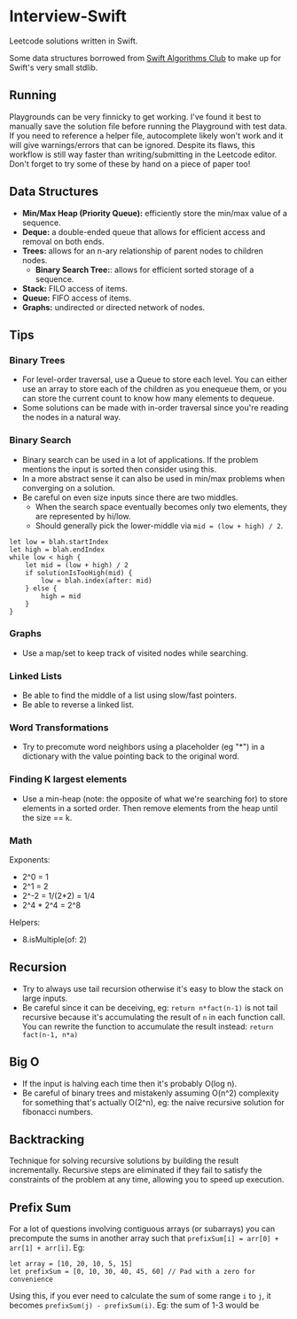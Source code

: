 # Interview-Swift
Leetcode solutions written in Swift.

Some data structures borrowed from [Swift Algorithms Club](https://github.com/raywenderlich/swift-algorithm-club) to make up for Swift's very small stdlib.

## Running
Playgrounds can be very finnicky to get working. I've found it best to manually save the solution file before running the Playground with test data. If you need to reference a helper file, autocomplete likely won't work and it will give warnings/errors that can be ignored. Despite its flaws, this workflow is still way faster than writing/submitting in the Leetcode editor. Don't forget to try some of these by hand on a piece of paper too!

## Data Structures
- **Min/Max Heap (Priority Queue):** efficiently store the min/max value of a sequence. 
- **Deque:** a double-ended queue that allows for efficient access and removal on both ends.
- **Trees:** allows for an n-ary relationship of parent nodes to children nodes.
    - **Binary Search Tree:**: allows for efficient sorted storage of a sequence.
- **Stack:** FILO access of items.
- **Queue:** FIFO access of items.
- **Graphs:** undirected or directed network of nodes.

## Tips

### Binary Trees
- For level-order traversal, use a Queue to store each level. You can either use an array to store each of the children as you enequeue them, or you can store the current count to know how many elements to dequeue.
- Some solutions can be made with in-order traversal since you're reading the nodes in a natural way.

### Binary Search
- Binary search can be used in a lot of applications. If the problem mentions the input is sorted then consider using this.
- In a more abstract sense it can also be used in min/max problems when converging on a solution.
- Be careful on even size inputs since there are two middles.
    - When the search space eventually becomes only two elements, they are represented by hi/low.
    - Should generally pick the lower-middle via `mid = (low + high) / 2`.

```
let low = blah.startIndex
let high = blah.endIndex
while low < high {
    let mid = (low + high) / 2
    if solutionIsTooHigh(mid) {
        low = blah.index(after: mid)
    } else {
        high = mid
    }
}
```

### Graphs
- Use a map/set to keep track of visited nodes while searching.

### Linked Lists
- Be able to find the middle of a list using slow/fast pointers.
- Be able to reverse a linked list.

### Word Transformations
- Try to precomute word neighbors using a placeholder (eg "*") in a dictionary with the value pointing back to the original word.

### Finding K largest elements
- Use a min-heap (note: the opposite of what we're searching for) to store elements in a sorted order. Then remove elements from the heap until the size == k.

### Math
Exponents:
- 2^0 = 1
- 2^1 = 2
- 2^-2 = 1/(2*2) = 1/4
- 2^4 * 2^4 = 2^8

Helpers:
- 8.isMultiple(of: 2)

## Recursion
- Try to always use tail recursion otherwise it's easy to blow the stack on large inputs.
- Be careful since it can be deceiving, eg: `return n*fact(n-1)` is not tail recursive because it's accumulating the result of `n` in each function call. You can rewrite the function to accumulate the result instead: `return fact(n-1, n*a)`

## Big O
- If the input is halving each time then it's probably O(log n).
- Be careful of binary trees and mistakenly assuming O(n^2) complexity for something that's actually O(2^n), eg: the naive recursive solution for fibonacci numbers.

## Backtracking
Technique for solving recursive solutions by building the result incrementally. Recursive steps are eliminated if they fail to satisfy the constraints of the problem at any time, allowing you to speed up execution.

## Prefix Sum
For a lot of questions involving contiguous arrays (or subarrays) you can precompute the sums in another array such that `prefixSum[i] = arr[0] + arr[1] + arr[i]`.  Eg:
```
let array = [10, 20, 10, 5, 15]
let prefixSum = [0, 10, 30, 40, 45, 60] // Pad with a zero for convenience
```
Using this, if you ever need to calculate the sum of some range `i` to `j`, it becomes `prefixSum(j) - prefixSum(i)`. Eg:
the sum of 1-3 would be 